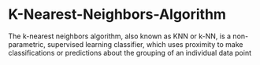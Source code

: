 # K-Nearest-Neighbors-Algorithm
The k-nearest neighbors algorithm, also known as KNN or k-NN, is a non-parametric, supervised learning classifier, which uses proximity to make classifications or predictions about the grouping of an individual data point
